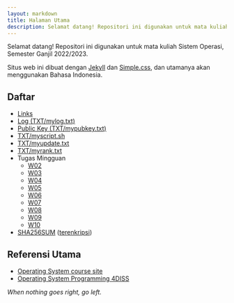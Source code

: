 ```yaml
---
layout: markdown
title: Halaman Utama
description: Selamat datang! Repositori ini digunakan untuk mata kuliah Sistem Operasi, Semester Ganjil 2022/2023. Situs web ini dibuat dengan Jekyll dan Simple.css, dan utamanya akan menggunakan Bahasa Indonesia.
---
```


Selamat datang! Repositori ini digunakan untuk mata kuliah Sistem Operasi, Semester Ganjil 2022/2023.

Situs web ini dibuat dengan [Jekyll](https://jekyllrb.com/) dan [Simple.css](https://simplecss.org/), dan utamanya akan menggunakan Bahasa Indonesia.

## Daftar

- [Links](LINKS)
- [Log (TXT/mylog.txt)](TXT/mylog.txt)
- [Public Key (TXT/mypubkey.txt)](TXT/mypubkey.txt)
- [TXT/myscript.sh](TXT/myscript.sh)
- [TXT/myupdate.txt](TXT/myupdate.txt)
- [TXT/myrank.txt](TXT/myrank.txt)
- Tugas Mingguan
	- [W02](TXT/myW02.tar.bz2.asc)
	- [W03](TXT/myW03.tar.bz2.asc)
	- [W04](TXT/myW04.tar.bz2.asc)
	- [W05](TXT/myW05.tar.bz2.asc)
	- [W06](TXT/myW06.tar.bz2.asc)
	- [W07](TXT/myW07.tar.bz2.asc)
	- [W08](TXT/myW08.tar.bz2.asc)
	- [W09](TXT/myW09.tar.bz2.asc)
	- [W10](TXT/myW10.tar.bz2.asc)
- [SHA256SUM](TXT/SHA256SUM) ([terenkripsi](TXT/SHA256SUM.asc))

## Referensi Utama

- [Operating System course site](https://os.vlsm.org/)
- [Operating System Programming 4DISS](https://osp4diss.vlsm.org/)

*When nothing goes right, go left.*